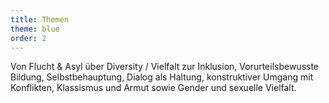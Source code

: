 ```yaml
---
title: Themen
theme: blue
order: 2
---
```

Von Flucht & Asyl über Diversity / Vielfalt zur Inklusion, Vorurteilsbewusste
Bildung, Selbstbehauptung, Dialog als Haltung, konstruktiver Umgang mit
Konflikten, Klassismus und Armut sowie Gender und sexuelle Vielfalt.
